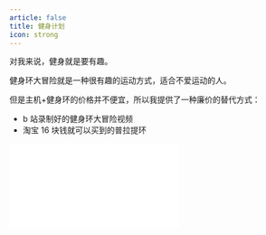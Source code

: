 ```yaml
---
article: false
title: 健身计划
icon: strong
---
```


对我来说，健身就是要有趣。

健身环大冒险就是一种很有趣的运动方式，适合不爱运动的人。

但是主机+健身环的价格并不便宜，所以我提供了一种廉价的替代方式：
- b 站录制好的健身环大冒险视频
- 淘宝 16 块钱就可以买到的普拉提环


<iframe src="//player.bilibili.com/player.html?aid=886977418&bvid=BV1zK4y1J7rD&cid=306635539&page=1" scrolling="no" border="0" frameborder="no" framespacing="0" allowfullscreen="true"> </iframe>
